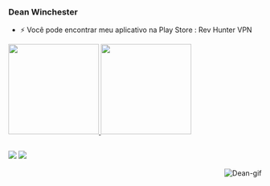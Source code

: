 ### Dean Winchester

- ⚡ Você pode encontrar meu aplicativo na Play Store : Rev Hunter VPN

<div>
  <a href="https://beacons.ai/Dean6767">
  <img height="180em" src="https://github-readme-stats.vercel.app/api?username=Dean6767&show_icons=true&theme=dark&include_all_commits=true&count_private=true"/>
  <img height="180em" src="https://github-readme-stats.vercel.app/api/top-langs/?username=Dean6767&layout=compact&langs_count=16&theme=dark"/>
</div>
  
  ##
  
<div>
  <a href="https://t.me/GUGUHOMEMDELETRAS" target="_blank"><img src="https://img.shields.io/badge/Telegram-2CA5E0?style=for-the-badge&logo=telegram&logoColor=white" target="_blank"></a>
   <a href="https://play.google.com/store/apps/details?id=com.hunter.net" target="_green"><img src="https://img.shields.io/badge/Google_Play-414141?style=for-the-badge&logo=google-play&logoColor=white" target="_green"></a>
<div>
  
  <div style="display: inline_block"><br>
      <img align="right" alt="Dean-gif" src="https://media0.giphy.com/media/MWUFcRYVWwBozRYnAG/giphy.gif?cid=790b76111dc7baef161d3a86be2fbd7ae35b9e82eee26a31&rid=giphy.gif&ct=g">
</div>
